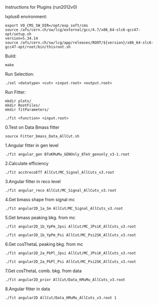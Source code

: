 Instructions for Plugins (run2012v0)

lxplus6 environment:   
	
	export VO_CMS_SW_DIR=/opt/exp_soft/cms
	source /afs/cern.ch/sw/lcg/external/gcc/4.7/x86_64-slc6-gcc47-opt/setup.sh
	version=5.34.14
	source /afs/cern.ch/sw/lcg/app/releases/ROOT/${version}/x86_64-slc6-gcc47-opt/root/bin/thisroot.sh

Build:
	
	make

Run Selection:
	
	./sel <datatype> <cut> <input.root> <output.root>

Run Fitter:
	
	mkdir plots/
	mkdir RootFiles/
	mkdir fitParameters/
	
	./fit <function> <input.root>

0.Test on Data Bmass fitter
	
	source Fitter_bmass_Data_AllCut.sh

1.Angular fitter in gen level          
	
	./fit angular_gen BToKMuMu_GENOnly_8TeV_genonly_v3-1.root

2.Calculate efficiency                 
	
	./fit accXrecoEff AllCut/MC_Signal_AllCuts_v3.root

3.Angular fitter in reco level         
	
	./fit angular_reco AllCut/MC_Signal_AllCuts_v3.root

4.Get bmass shape from signal mc       
	
	./fit angular2D_1a_Sm AllCut/MC_Signal_AllCuts_v3.root

5.Get bmass peaking bkg. from mc      
	
	./fit angular2D_1b_YpPm_Jpsi AllCut/MC_JPsiK_AllCuts_v3.root
	
	./fit angular2D_1b_YpPm_Psi AllCut/MC_Psi2SK_AllCuts_v3.root

6.Get cosThetaL peaking bkg. from mc   
	
	./fit angular2D_2a_PkPl_Jpsi AllCut/MC_JPsiK_AllCuts_v3.root
   
	./fit angular2D_2a_PkPl_Psi AllCut/MC_Psi2SK_AllCuts_v3.root

7.Get cosThetaL comb. bkg. from data   
	
	./fit angular2D_prior AllCut/Data_KMuMu_AllCuts_v3.root

8.Angular fitter in data              
	
	./fit angular2D AllCut/Data_KMuMu_AllCuts_v3.root 1




